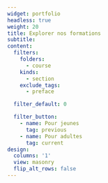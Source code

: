 ```yaml
---
widget: portfolio
headless: true
weight: 20
title: Explorer nos formations
subtitle:
content:
  filters:
    folders:
      - course
    kinds:
      - section
    exclude_tags:
      - preface

  filter_default: 0

  filter_button:
    - name: Pour jeunes
      tag: previous
    - name: Pour adultes
      tag: current
design:
  columns: '1'
  view: masonry
  flip_alt_rows: false
---
```

